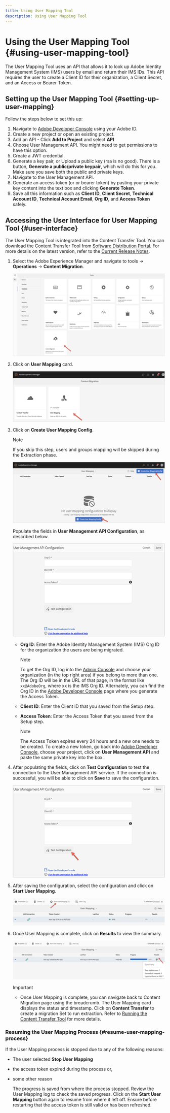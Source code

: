 ```yaml
---
title: Using User Mapping Tool
description: Using User Mapping Tool
---
```


# Using the User Mapping Tool {#using-user-mapping-tool}

The User Mapping Tool uses an API that allows it to look up Adobe Identity Management System (IMS) users by email and return their IMS IDs. This API requires the user to create a Client ID for their organization, a Client Secret, and an Access or Bearer Token.  

## Setting up the User Mapping Tool {#setting-up-user-mapping}

Follow the steps below to set this up:

1. Navigate to [Adobe Developer Console](https://console.adobe.io) using your Adobe ID.
1. Create a new project or open an existing project.
1. Add an API - Click **Add to Project** and select **API**
1. Choose User Management API.  You might need to get permissions to have this option.
1. Create a JWT credential.
1. Generate a key pair, or Upload a public key (rsa is no good).  There is a button, **Generate a public/private keypair**, which will do this for you.  Make sure you save both the public and private keys.
1. Navigate to the User Management API.
1. Generate an access token (or or bearer token) by pasting your private key content into the text box and clicking **Generate Token**.
1. Save all this information such as **Client ID**, **Client Secret**, **Technical Account ID**, **Technical Account Email**, **Org ID**, and **Access Token** safely.

## Accessing the User Interface for User Mapping Tool {#user-interface}

The User Mapping Tool is integrated into the Content Transfer Tool. You can download the Content Transfer Tool from [Software Distribution Portal](https://experience.adobe.com/#/downloads/content/software-distribution/en/aemcloud.html). For more details on the latest version, refer to the [Current Release Notes](/help/release-notes/release-notes-cloud/release-notes-current.md).

1. Select the Adobe Experience Manager and navigate to tools -> **Operations** -> **Content Migration**.

   ![image](/help/move-to-cloud-service/content-transfer-tool/assets-user-mapping/user-mapping-access1.png)

1. Click on **User Mapping** card.

   ![image](/help/move-to-cloud-service/content-transfer-tool/assets-user-mapping/user-mapping-access2.png)

1. Click on **Create User Mapping Config**.

   >[!NOTE]
   >If you skip this step, users and groups mapping will be skipped during the Extraction phase.

   ![image](/help/move-to-cloud-service/content-transfer-tool/assets-user-mapping/user-mapping-access5.png)

   Populate the fields in **User Management API Configuration**, as described below.

    ![image](/help/move-to-cloud-service/content-transfer-tool/assets-user-mapping/user-mapping-access3.png)


   * **Org ID**:  Enter the Adobe Identity Management System (IMS) Org ID for the organization the users are being migrated.  

      >[!NOTE]
      >To get the Org ID, log into the [Admin Console](https://adminconsole.adobe.com/) and choose your organization (in the top right area) if you belong to more than one. The Org ID will be in the URL of that page, in the format like `xx@AdobeOrg`, where xx is the IMS Org ID.  Alternately, you can find the Org ID in the [Adobe Developer Console](https://console.adobe.io) page where you generate the Access Token.

   * **Client ID**: Enter the Client ID that you saved from the Setup step.

   * **Access Token**: Enter the Access Token that you saved from the Setup step.

      >[!NOTE]
      >The Access Token expires every 24 hours and a new one needs to be created. To create a new token, go back into [Adobe Developer Console](https://console.adobe.io), choose your project, click on **User Management API** and paste the same private key into the box.

1. After populating the fields, click on **Test Configuration** to test the connection to the User Management API service. If the connection is successful, you will be able to click on **Save** to save the configuration. 

   ![image](/help/move-to-cloud-service/content-transfer-tool/assets-user-mapping/user-mapping-access4.png)

1. After saving the configuration, select the configuration and click on **Start User Mapping**.

   ![image](/help/move-to-cloud-service/content-transfer-tool/assets-user-mapping/user-mapping-landing4.png)

1. Once User Mapping is complete, click on **Results** to view the summary.

   ![image](/help/move-to-cloud-service/content-transfer-tool/assets-user-mapping/user-mapping-landing5.png)

   >[!IMPORTANT]
   >* Once User Mapping is complete, you can navigate back to Content Migration page using the breadcrumb. The User Mapping card displays the status and timestamp. Click on **Content Transfer** to create a migration Set to run extraction. Refer to [Running the Content Transfer Tool](https://experienceleague.adobe.com/docs/experience-manager-cloud-service/moving/cloud-migration/content-transfer-tool/using-content-transfer-tool.html?lang=en#running-tool) for more details.

### Resuming the User Mapping Process {#resume-user-mapping-process}

If the User Mapping process is stopped due to any of the following reasons:

* The user selected **Stop User Mapping**
* the access token expired during the process or,
* some other reason

   The progress is saved from where the process stopped. Review the User Mapping log to check the saved progress. Click on the **Start User Mapping** button again to resume from where it left off. Ensure before restarting that the access token is still valid or has been refreshed.
